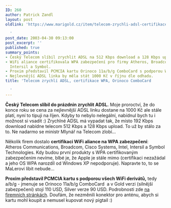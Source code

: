 ```yaml
---
ID: 260
author: Patrick Zandl
layout: post
oldlink: 'https://www.marigold.cz/item/telecom-zrychli-adsl-certifikace-wpa-orinoco-combocard

  '
post_date: 2003-04-30 09:13:00
post_excerpt: ''
published: true
summary_points:
- Český Telecom slíbil zrychlit ADSL na 512 Kbps download a 128 Kbps upload do prázdnin.
- WiFi aliance certifikovala WPA zabezpečení pro firmy Atheros, Broadcom, Cisco, Intel,
  Intersil a Symbol.
- Proxim představil PCMCIA kartu Orinoco 11a/b/g ComboCard s podporou WiFi a/b/g.
- Nejlevnější ADSL linka by měla stát 1000 Kč v říjnu dle odhadu.
title: 'Telecom zrychlí ADSL, certifikace WPA, Orinoco ComboCard

  '
---
```


<p>
<STRONG>Český Telecom slíbil do prázdnin zrychlit ADSL.</STRONG> Moje proroctví, že do konce roku se cena za nejlevnější ADSL linku dostane na 1000 Kč ale stále platí, nyní to tipuji na říjen. Kdyby to nebylo nelegální, nabídnul bych tu i možnost si vsadit :) Zrychlné ADSL má vypadat tak, že místo 192 Kbps download nabídne telecom 512 Kbps a 128 Kbps upload. To už by stálo za to. Ne nadarmo se ministr Mlynář na Telecom zlobí...</p>

<p>
Několik firem dostalo <STRONG>certifikaci WiFi aliance na WPA zabezpečení</STRONG>: Atheros Communications, Broadcom, Cisco Systems, Intel, Intersil a Symbol Technologies. Kdy budou první produkty s WPA certifikovaným zabezpečením nevíme, blbé je, že Apple je stále mimo (certifikaci nezažádal a jeho OS WPA narozdíl od Windows XP nepodporuje). Napravte to, to se MaLerovi líbit nebude...</p>

<p>
<STRONG>Proxim představil PCMCIA kartu s podporou všech WiFi derivátů,</STRONG> tedy a/b/g -&#160;jmenuje se Orinoco 11a/b/g ComboCard &#160;a v Gold verzi (silnější zabezpečení) stojí 110 USD, Silver verze 90 USD. Podrobnosti zde <A href="http://www.proxim.com/products/all/orinoco/client/abgcard/" target=_blank>na firemních stránkách</A>. Doufám, že nezměnili konektor pro anténu, abych si kartu mohl koupit a nemusel kupovat nový pigtail :)</p>

<p>
&#160;</p>